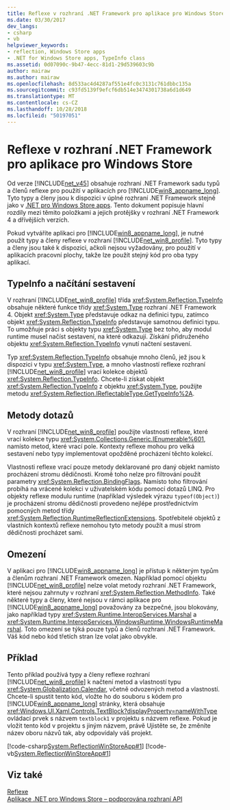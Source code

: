 ```yaml
---
title: Reflexe v rozhraní .NET Framework pro aplikace pro Windows Store
ms.date: 03/30/2017
dev_langs:
- csharp
- vb
helpviewer_keywords:
- reflection, Windows Store apps
- .NET for Windows Store apps, TypeInfo class
ms.assetid: 0d07090c-9b47-4ecc-81d1-29d539603c9b
author: mairaw
ms.author: mairaw
ms.openlocfilehash: 8d533ac4d4287af551e4fc0c3131c761dbbc135a
ms.sourcegitcommit: c93fd5139f9efcf6db514e3474301738a6d1d649
ms.translationtype: MT
ms.contentlocale: cs-CZ
ms.lasthandoff: 10/28/2018
ms.locfileid: "50197051"
---
```

# <a name="reflection-in-the-net-framework-for-windows-store-apps"></a>Reflexe v rozhraní .NET Framework pro aplikace pro Windows Store
Od verze [!INCLUDE[net_v45](../../../includes/net-v45-md.md)] obsahuje rozhraní .NET Framework sadu typů a členů reflexe pro použití v aplikacích pro [!INCLUDE[win8_appname_long](../../../includes/win8-appname-long-md.md)]. Tyto typy a členy jsou k dispozici v úplné rozhraní .NET Framework stejně jako v [.NET pro Windows Store apps](https://go.microsoft.com/fwlink/?LinkID=225700). Tento dokument popisuje hlavní rozdíly mezi těmito položkami a jejich protějšky v rozhraní .NET Framework 4 a dřívějších verzích.  
  
 Pokud vytváříte aplikaci pro [!INCLUDE[win8_appname_long](../../../includes/win8-appname-long-md.md)], je nutné použít typy a členy reflexe v rozhraní [!INCLUDE[net_win8_profile](../../../includes/net-win8-profile-md.md)]. Tyto typy a členy jsou také k dispozici, ačkoli nejsou vyžadovány, pro použití v aplikacích pracovní plochy, takže lze použít stejný kód pro oba typy aplikací.  
  
## <a name="typeinfo-and-assembly-loading"></a>TypeInfo a načítání sestavení  
 V rozhraní [!INCLUDE[net_win8_profile](../../../includes/net-win8-profile-md.md)] třída <xref:System.Reflection.TypeInfo> obsahuje některé funkce třídy <xref:System.Type> rozhraní .NET Framework 4. Objekt <xref:System.Type> představuje odkaz na definici typu, zatímco objekt <xref:System.Reflection.TypeInfo> představuje samotnou definici typu. To umožňuje práci s objekty typu <xref:System.Type> bez toho, aby modul runtime musel načíst sestavení, na které odkazují. Získání přidruženého objektu <xref:System.Reflection.TypeInfo> vynutí načtení sestavení.  
  
 Typ <xref:System.Reflection.TypeInfo> obsahuje mnoho členů, jež jsou k dispozici v typu <xref:System.Type>, a mnoho vlastností reflexe rozhraní [!INCLUDE[net_win8_profile](../../../includes/net-win8-profile-md.md)] vrací kolekce objektů <xref:System.Reflection.TypeInfo>. Chcete-li získat objekt <xref:System.Reflection.TypeInfo> z objektu <xref:System.Type>, použijte metodu <xref:System.Reflection.IReflectableType.GetTypeInfo%2A>.  
  
## <a name="query-methods"></a>Metody dotazů  
 V rozhraní [!INCLUDE[net_win8_profile](../../../includes/net-win8-profile-md.md)] použijte vlastnosti reflexe, které vrací kolekce typu <xref:System.Collections.Generic.IEnumerable%601>, namísto metod, které vrací pole. Kontexty reflexe mohou pro velká sestavení nebo typy implementovat opožděné procházení těchto kolekcí.  
  
 Vlastnosti reflexe vrací pouze metody deklarované pro daný objekt namísto procházení stromu dědičnosti. Kromě toho nelze pro filtrování použít parametry <xref:System.Reflection.BindingFlags>. Namísto toho filtrování probíhá na vrácené kolekci v uživatelském kódu pomocí dotazů LINQ. Pro objekty reflexe modulu runtime (například výsledek výrazu `typeof(Object)`) je procházení stromu dědičnosti provedeno nejlépe prostřednictvím pomocných metod třídy <xref:System.Reflection.RuntimeReflectionExtensions>. Spotřebitelé objektů z vlastních kontextů reflexe nemohou tyto metody použít a musí strom dědičnosti procházet sami.  
  
## <a name="restrictions"></a>Omezení  
 V aplikaci pro [!INCLUDE[win8_appname_long](../../../includes/win8-appname-long-md.md)] je přístup k některým typům a členům rozhraní .NET Framework omezen. Například pomocí objektu [!INCLUDE[net_win8_profile](../../../includes/net-win8-profile-md.md)] nelze volat metody rozhraní .NET Framework, které nejsou zahrnuty v rozhraní <xref:System.Reflection.MethodInfo>. Také některé typy a členy, které nejsou v rámci aplikace pro [!INCLUDE[win8_appname_long](../../../includes/win8-appname-long-md.md)] považovány za bezpečné, jsou blokovány, jako například typy <xref:System.Runtime.InteropServices.Marshal> a <xref:System.Runtime.InteropServices.WindowsRuntime.WindowsRuntimeMarshal>. Toto omezení se týká pouze typů a členů rozhraní .NET Framework. Váš kód nebo kód třetích stran lze volat jako obvykle.  
  
## <a name="example"></a>Příklad  
 Tento příklad používá typy a členy reflexe rozhraní [!INCLUDE[net_win8_profile](../../../includes/net-win8-profile-md.md)] k načtení metod a vlastností typu <xref:System.Globalization.Calendar>, včetně odvozených metod a vlastností. Chcete-li spustit tento kód, vložte ho do souboru s kódem pro [!INCLUDE[win8_appname_long](../../../includes/win8-appname-long-md.md)] stránky, která obsahuje <xref:Windows.UI.Xaml.Controls.TextBlock?displayProperty=nameWithType> ovládací prvek s názvem `textblock1` v projektu s názvem reflexe. Pokud je vložit tento kód v projektu s jiným názvem, právě Ujistěte se, že změníte název oboru názvů tak, aby odpovídaly váš projekt.  
  
 [!code-csharp[System.ReflectionWinStoreApp#1](../../../samples/snippets/csharp/VS_Snippets_CLR_System/system.reflectionwinstoreapp/cs/mainpage.xaml.cs#1)]
 [!code-vb[System.ReflectionWinStoreApp#1](../../../samples/snippets/visualbasic/VS_Snippets_CLR_System/system.reflectionwinstoreapp/vb/mainpage.xaml.vb#1)]  
  
## <a name="see-also"></a>Viz také  
 [Reflexe](../../../docs/framework/reflection-and-codedom/reflection.md)  
 [Aplikace .NET pro Windows Store – podporována rozhraní API](https://go.microsoft.com/fwlink/?LinkID=225700)
